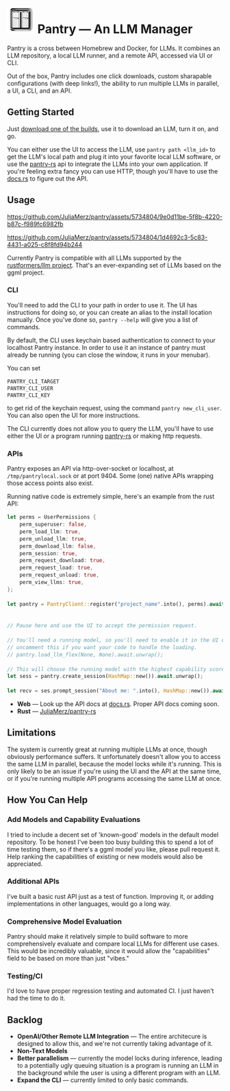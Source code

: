 # ![An AI generated pair of smiling computers.](./pantry_smallish.png) Pantry — An LLM Manager

Pantry is a cross between Homebrew and Docker, for LLMs. It combines an LLM repository, a local LLM runner,
and a remote API, accessed via UI or CLI.

Out of the box, Pantry includes one click downloads, custom sharapable configurations (with deep links!),
the ability to run multiple LLMs in parallel, a UI, a CLI, and an API.

## Getting Started

Just [download one of the builds](https://github.com/JuliaMerz/pantry/releases/tag/app-v0.0.1), use it to download an LLM, turn it on, and go.

You can either use the UI to access the LLM, use `pantry path <llm_id>` to get the LLM's
local path and plug it into your favorite local LLM software, or use the [pantry-rs](https://github.com/JuliaMerz/pantry-rs)
api to integrate the LLMs into your own application. If you're feeling extra fancy
you can use HTTP, though you'll have to use the [docs.rs](https://docs.rs/pantry-rs/latest/pantry_rs/api/struct.PantryAPI.html)
to figure out the API.

## Usage

https://github.com/JuliaMerz/pantry/assets/5734804/9e0d11be-5f8b-4220-b87c-f989fc6982fb

https://github.com/JuliaMerz/pantry/assets/5734804/1d4692c3-5c83-4431-a025-c8f8fd94b244

Currently Pantry is compatible with all LLMs supported by the
[rustformers/llm project](https://github.com/rustformers/llm). That's an ever-expanding
set of LLMs based on the ggml project.


### CLI

You'll need to add the CLI to your path in order to use it. The UI has instructions for doing so,
or you can create an alias to the install location manually. Once you've done so, `pantry --help`
will give you a list of commands.

By default, the CLI uses keychain based authentication to connect to your localhost Pantry instance.
In order to use it an instance of pantry must already be running (you can close the window, it runs in your menubar).

You can set
```
PANTRY_CLI_TARGET
PANTRY_CLI_USER
PANTRY_CLI_KEY
```
to get rid of the keychain request, using the command `pantry new_cli_user`. You can also open the UI for more instructions.

The CLI currently does not allow you to query the LLM, you'll have to use either the UI or a program running [pantry-rs](https://github.com/JuliaMerz/pantry-rs) or making http requests.

### APIs
Pantry exposes an API via http-over-socket or localhost, at `/tmp/pantrylocal.sock`
or at port 9404. Some (one) native APIs wrapping those access points also exist.

Running native code is extremely simple, here's an example from the rust API:
``` rust
let perms = UserPermissions {
    perm_superuser: false,
    perm_load_llm: true,
    perm_unload_llm: true,
    perm_download_llm: false,
    perm_session: true,
    perm_request_download: true,
    perm_request_load: true,
    perm_request_unload: true,
    perm_view_llms: true,
};

let pantry = PantryClient::register("project_name".into(), perms).await.unwrap();


// Pause here and use the UI to accept the permission request.

// You'll need a running model, so you'll need to enable it in the UI or
// uncomment this if you want your code to handle the loading.
// pantry.load_llm_flex(None, None).await.unwrap();

// This will choose the running model with the highest capability score.
let sess = pantry.create_session(HashMap::new()).await.unwrap();

let recv = ses.prompt_session("About me: ".into(), HashMap::new()).await.unwrap();
```

- **Web** — Look up the API docs at [docs.rs](https://docs.rs/pantry-rs/latest/pantry_rs/api/struct.PantryAPI.html). Proper API docs coming soon.
- **Rust** — [JuliaMerz/pantry-rs](https://github.com/JuliaMerz/pantry-rs)

## Limitations

The system is currently great at running multiple LLMs at once, though obviously performance suffers. It unfortunately doesn't allow you to access
the same LLM in parallel, because the model locks while it's running. This is only likely to be an issue if you're using the UI and the API at
the same time, or if you're running multiple API programs accessing the same LLM at once.

## How You Can Help
### Add Models and Capability Evaluations
I tried to include a decent set of 'known-good' models in the default model repository.
To be honest I've been too busy building this to spend a lot of time testing them,
so if there's a ggml model you like, please pull request it. Help ranking the capabilities
of existing or new models would also be appreciated.

### Additional APIs
I've built a basic rust API just as a test of function. Improving it, or adding implementations
in other languages, would go a long way.

### Comprehensive Model Evaluation
Pantry should make it relatively simple to build software to more comprehensively evaluate
and compare local LLMs for different use cases. This would be incredibly valuable,
since it would allow the "capabilities" field to be based on more than just "vibes."

### Testing/CI
I'd love to have proper regression testing and automated CI. I just haven't had
the time to do it.

## Backlog
- **OpenAI/Other Remote LLM Integration** — The entire architecure is designed to allow this,
and we're not currently taking advantage of it.
- **Non-Text Models**
- **Better parallelism** — currently the model locks during inference, leading to a
potentially ugly queuing situation is a program is running an LLM in the background
while the user is using a different program with an LLM.
- **Expand the CLI** — currently limited to only basic commands.

